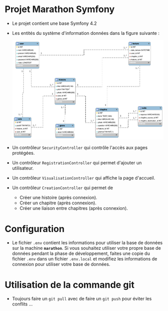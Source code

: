 # Projet Marathon Symfony

*   Le projet contient une base Symfony 4.2
*   Les entités du système d'information données dans la figure suivante :

    ![](baseDonnesSymfony.png) 

*   Un contrôleur `SecurityController` qui contrôle l'accès aux pages protégées.
*   Un contrôleur `RegistrationController` qui permet d'ajouter un utilisateur.
*   Un contrôleur `VisualisationController` qui affiche la page d'accueil.
*   Un contrôleur `CreationController` qui permet de 
    -   Créer une histoire (après connexion).
    -   Créer un chapitre (après connexion).
    -   Créer une liaison entre chapitres (après connexion).
    
# Configuration

*   Le fichier `.env` contient les informations pour utiliser la base de données sur la machine **`marathon`**.
    Si vous souhaitez utiliser votre propre base de données pendant la phase de développement, faites une
    copie du fichier `.env` dans un fichier `.env.local` et modifiez les informations de connexion pour utiliser votre base de données.
    
# Utilisation de la commande git

*   Toujours faire un `git pull` avec de faire un `git push` pour éviter les conflits ...
    
 